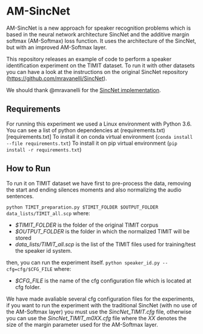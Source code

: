 
# AM-SincNet
AM-SincNet is a new approach for speaker recognition problems which is based in the neural network architecture SincNet and the additive margin softmax  (AM-Softmax) loss function. It uses the architecture of the SincNet, but with an improved AM-Softmax layer.

This repository releases an example of code to perform a speaker identification experiment on the TIMIT dataset. To run it with other datasets you can have a look at the instructions on the original SincNet repository (https://github.com/mravanelli/SincNet).

We should thank @mravanelli for the [SincNet implementation](https://github.com/mravanelli/SincNet).

## Requirements
For running this experiment we used a Linux environment with Python 3.6.
You can see a list of python dependencies at (requirements.txt)[requirements.txt]
To install it on conda virtual environment (`conda install --file requirements.txt`)
To install it on pip virtual environment (`pip install -r requirements.txt`)

## How to Run
To run it on TIMIT dataset we have first to pre-process the data, removing the start and ending silences moments and also normalizing the audio sentences.

``
python TIMIT_preparation.py $TIMIT_FOLDER $OUTPUT_FOLDER data_lists/TIMIT_all.scp
``
where:
- *$TIMIT_FOLDER* is the folder of the original TIMIT corpus
- *$OUTPUT_FOLDER* is the folder in which the normalized TIMIT will be stored
- *data_lists/TIMIT_all.scp* is the list of the TIMIT files used for training/test the speaker id system.

then, you can run the experiment itself.
``
python speaker_id.py --cfg=cfg/$CFG_FILE
``
where:
- *$CFG_FILE* is the name of the cfg configuration file which is located at cfg folder.

We have made avaliable several cfg configuration files for the experiments, if you want to run the experiment with the traditional SincNet (with no use of the AM-Softmax layer) you must use the *SincNet_TIMIT.cfg* file, otherwise you can use the *SincNet_TIMIT_m0XX.cfg* file where the *XX* denotes the size of the margin parameter used for the AM-Softmax layer.
